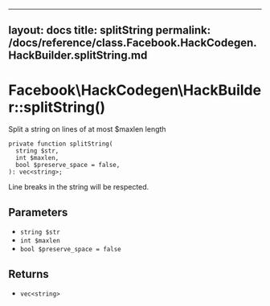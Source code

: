 
***

layout: docs
title: splitString
permalink: /docs/reference/class.Facebook.HackCodegen.HackBuilder.splitString.md
---







# Facebook\\HackCodegen\\HackBuilder::splitString()




Split a string on lines of at most $maxlen length




``` Hack
private function splitString(
  string $str,
  int $maxlen,
  bool $preserve_space = false,
): vec<string>;
```




Line breaks in
the string will be respected.




## Parameters




- ` string $str `
- ` int $maxlen `
- ` bool $preserve_space = false `




## Returns




+ ` vec<string> `